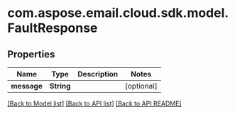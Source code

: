 
# com.aspose.email.cloud.sdk.model.FaultResponse

## Properties
Name | Type | Description | Notes
------------ | ------------- | ------------- | -------------
**message** | **String** |  |  [optional]


[[Back to Model list]](README.md#documentation-for-models) [[Back to API list]](README.md#documentation-for-api-endpoints) [[Back to API README]](README.md)


